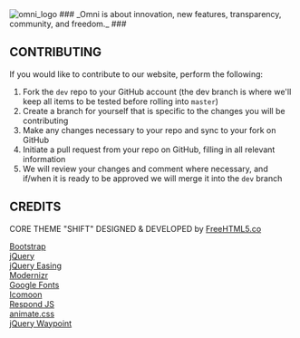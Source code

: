 <img src="https://omnirom.org/wp-content/uploads/2013/11/omnirom_logo-big_layout_transparent-250px-150x150.png" alt="omni_logo">
### _Omni is about innovation, new features, transparency, community, and freedom._ ###

## CONTRIBUTING
If you would like to contribute to our website, perform the following:
1. Fork the `dev` repo to your GitHub account (the dev branch is where we'll keep all items to be tested before rolling into `master`)
2. Create a branch for yourself that is specific to the changes you will be contributing
3. Make any changes necessary to your repo and sync to your fork on GitHub
4. Initiate a pull request from your repo on GitHub, filling in all relevant information
5. We will review your changes and comment where necessary, and if/when it is ready to be approved we will merge it into the `dev` branch

## CREDITS
CORE THEME "SHIFT" DESIGNED & DEVELOPED by [FreeHTML5.co](http://freehtml5.co/)

[Bootstrap](http://getbootstrap.com/)  
[jQuery](http://jquery.com/)  
[jQuery Easing](http://gsgd.co.uk/sandbox/jquery/easing/)  
[Modernizr](http://modernizr.com/)  
[Google Fonts](https://www.google.com/fonts/)  
[Icomoon](https://icomoon.io/app/)  
[Respond JS](https://github.com/scottjehl/Respond/blob/master/LICENSE-MIT)  
[animate.css](http://daneden.me/animate)  
[jQuery Waypoint](https://github.com/imakewebthings/waypoints/blog/master/licenses.txt)  